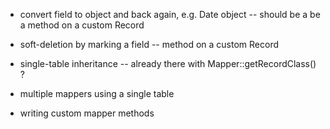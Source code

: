 - convert field to object and back again, e.g. Date object -- should be a
  be a method on a custom Record

- soft-deletion by marking a field -- method on a custom Record

- single-table inheritance -- already there with Mapper::getRecordClass() ?

- multiple mappers using a single table

- writing custom mapper methods

